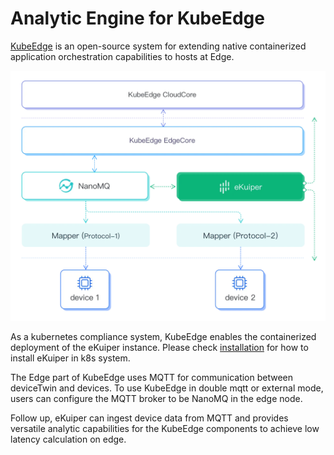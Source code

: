# Analytic Engine for KubeEdge

[KubeEdge](https://kubeedge.io/) is an open-source system for extending native containerized application orchestration capabilities to hosts at Edge.

![arch](./arch.png)

As a kubernetes compliance system, KubeEdge enables the containerized deployment of the eKuiper instance. Please check [installation](../../installation.md#install-via-helm--k8sk3s-) for how to install eKuiper in k8s system.

The Edge part of KubeEdge uses MQTT for communication between deviceTwin and devices. To use KubeEdge in double mqtt or external mode, users can configure the MQTT broker to be NanoMQ in the edge node.

Follow up, eKuiper can ingest device data from MQTT and provides versatile analytic capabilities for the KubeEdge components to achieve low latency calculation on edge.